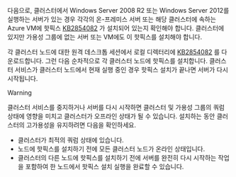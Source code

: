 다음으로, 클러스터에서 Windows Server 2008 R2 또는 Windows Server 2012를 실행하는 서버가 있는 경우 각각의 온-프레미스 서버 또는 해당 클러스터에 속하는 Azure VM에 핫픽스 [KB2854082](http://support.microsoft.com/kb/2854082) 가 설치되어 있는지 확인해야 합니다. 클러스터에 있지만 가용성 그룹에 없는 서버 또는 VM에도 이 핫픽스를 설치해야 합니다.

각 클러스터 노드에 대한 원격 데스크톱 세션에서 로컬 디렉터리에 [KB2854082](http://support.microsoft.com/kb/2854082) 를 다운로드합니다. 그런 다음 순차적으로 각 클러스터 노드에 핫픽스를 설치합니다. 클러스터 서비스가 클러스터 노드에서 현재 실행 중인 경우 핫픽스 설치가 끝나면 서버가 다시 시작됩니다.

> [!WARNING]
> 클러스터 서비스를 중지하거나 서버를 다시 시작하면 클러스터 및 가용성 그룹의 쿼럼 상태에 영향을 미치고 클러스터가 오프라인 상태가 될 수 있습니다. 설치하는 동안 클러스터의 고가용성을 유지하려면 다음을 확인하세요.
> 
> * 클러스터가 최적의 쿼럼 상태에 있습니다. 
> * 노드에 핫픽스를 설치하기 전에 모든 클러스터 노드가 온라인 상태입니다.
> * 클러스터의 다른 노드에 핫픽스를 설치하기 전에 서버를 완전히 다시 시작하는 작업을 포함하여 한 노드에서 핫픽스 설치 실행을 완료할 수 있습니다.
> 
> 



<!--HONumber=Nov16_HO3-->


